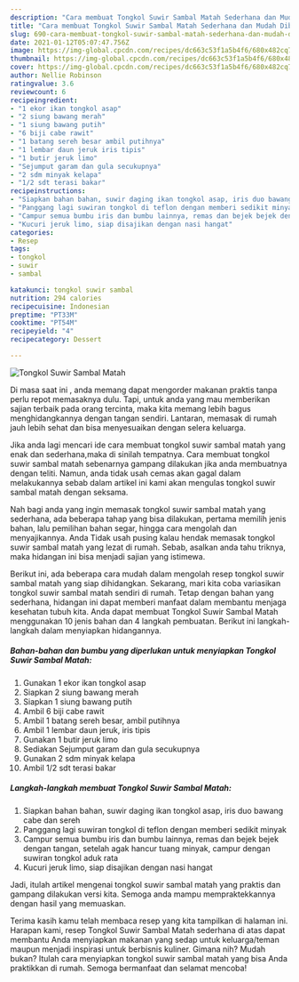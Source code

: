 ```yaml
---
description: "Cara membuat Tongkol Suwir Sambal Matah Sederhana dan Mudah Dibuat"
title: "Cara membuat Tongkol Suwir Sambal Matah Sederhana dan Mudah Dibuat"
slug: 690-cara-membuat-tongkol-suwir-sambal-matah-sederhana-dan-mudah-dibuat
date: 2021-01-12T05:07:47.756Z
image: https://img-global.cpcdn.com/recipes/dc663c53f1a5b4f6/680x482cq70/tongkol-suwir-sambal-matah-foto-resep-utama.jpg
thumbnail: https://img-global.cpcdn.com/recipes/dc663c53f1a5b4f6/680x482cq70/tongkol-suwir-sambal-matah-foto-resep-utama.jpg
cover: https://img-global.cpcdn.com/recipes/dc663c53f1a5b4f6/680x482cq70/tongkol-suwir-sambal-matah-foto-resep-utama.jpg
author: Nellie Robinson
ratingvalue: 3.6
reviewcount: 6
recipeingredient:
- "1 ekor ikan tongkol asap"
- "2 siung bawang merah"
- "1 siung bawang putih"
- "6 biji cabe rawit"
- "1 batang sereh besar ambil putihnya"
- "1 lembar daun jeruk iris tipis"
- "1 butir jeruk limo"
- "Sejumput garam dan gula secukupnya"
- "2 sdm minyak kelapa"
- "1/2 sdt terasi bakar"
recipeinstructions:
- "Siapkan bahan bahan, suwir daging ikan tongkol asap, iris duo bawang cabe dan sereh"
- "Panggang lagi suwiran tongkol di teflon dengan memberi sedikit minyak"
- "Campur semua bumbu iris dan bumbu lainnya, remas dan bejek bejek dengan tangan, setelah agak hancur tuang minyak, campur dengan suwiran tongkol aduk rata"
- "Kucuri jeruk limo, siap disajikan dengan nasi hangat"
categories:
- Resep
tags:
- tongkol
- suwir
- sambal

katakunci: tongkol suwir sambal 
nutrition: 294 calories
recipecuisine: Indonesian
preptime: "PT33M"
cooktime: "PT54M"
recipeyield: "4"
recipecategory: Dessert

---
```



![Tongkol Suwir Sambal Matah](https://img-global.cpcdn.com/recipes/dc663c53f1a5b4f6/680x482cq70/tongkol-suwir-sambal-matah-foto-resep-utama.jpg)

Di masa  saat ini , anda memang dapat mengorder makanan praktis tanpa perlu repot memasaknya dulu. Tapi, untuk anda yang mau memberikan sajian terbaik pada orang tercinta, maka kita memang lebih bagus menghidangkannya dengan tangan sendiri. Lantaran, memasak di rumah jauh lebih sehat dan bisa menyesuaikan dengan selera keluarga.

Jika anda lagi mencari ide cara membuat tongkol suwir sambal matah yang enak dan sederhana,maka di sinilah tempatnya. Cara membuat tongkol suwir sambal matah  sebenarnya gampang dilakukan jika anda membuatnya dengan teliti. Namun, anda tidak usah cemas akan gagal dalam melakukannya 
sebab dalam artikel ini kami akan mengulas tongkol suwir sambal matah dengan seksama.  



Nah bagi anda yang ingin memasak tongkol suwir sambal matah yang sederhana, ada beberapa tahap yang bisa dilakukan, pertama memilih jenis bahan, lalu pemilihan bahan segar, hingga cara mengolah dan menyajikannya. Anda Tidak usah pusing kalau hendak memasak tongkol suwir sambal matah yang lezat di rumah. Sebab, asalkan anda  tahu triknya, maka hidangan ini bisa menjadi sajian yang istimewa.

Berikut ini, ada beberapa cara mudah dalam mengolah resep tongkol suwir sambal matah yang siap dihidangkan. Sekarang, mari kita coba variasikan tongkol suwir sambal matah sendiri di rumah. Tetap dengan bahan yang sederhana, hidangan ini dapat memberi manfaat dalam membantu menjaga kesehatan tubuh kita. Anda dapat membuat Tongkol Suwir Sambal Matah menggunakan 10 jenis bahan dan 4 langkah pembuatan. Berikut ini langkah-langkah dalam menyiapkan hidangannya.

<!--inarticleads1-->

##### Bahan-bahan dan bumbu yang diperlukan untuk menyiapkan Tongkol Suwir Sambal Matah:

1. Gunakan 1 ekor ikan tongkol asap
1. Siapkan 2 siung bawang merah
1. Siapkan 1 siung bawang putih
1. Ambil 6 biji cabe rawit
1. Ambil 1 batang sereh besar, ambil putihnya
1. Ambil 1 lembar daun jeruk, iris tipis
1. Gunakan 1 butir jeruk limo
1. Sediakan Sejumput garam dan gula secukupnya
1. Gunakan 2 sdm minyak kelapa
1. Ambil 1/2 sdt terasi bakar




<!--inarticleads2-->

##### Langkah-langkah membuat Tongkol Suwir Sambal Matah:

1. Siapkan bahan bahan, suwir daging ikan tongkol asap, iris duo bawang cabe dan sereh
1. Panggang lagi suwiran tongkol di teflon dengan memberi sedikit minyak
1. Campur semua bumbu iris dan bumbu lainnya, remas dan bejek bejek dengan tangan, setelah agak hancur tuang minyak, campur dengan suwiran tongkol aduk rata
1. Kucuri jeruk limo, siap disajikan dengan nasi hangat




Jadi, itulah artikel mengenai  tongkol suwir sambal matah  yang praktis dan gampang dilakukan versi kita. Semoga anda mampu mempraktekkannya dengan hasil yang memuaskan. 

Terima kasih kamu telah membaca resep yang kita tampilkan di halaman ini. Harapan kami, resep  Tongkol Suwir Sambal Matah sederhana di atas dapat membantu Anda menyiapkan makanan yang sedap untuk keluarga/teman maupun menjadi inspirasi untuk berbisnis kuliner. Gimana nih? Mudah bukan? Itulah cara menyiapkan tongkol suwir sambal matah yang bisa Anda praktikkan di rumah. Semoga bermanfaat dan selamat mencoba!

